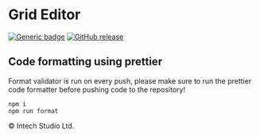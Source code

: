 # Grid Editor

[![Generic badge](https://img.shields.io/badge/Grid_Editor-Beta-blue.svg)](https://github.com/intechstudio/grid-editor/releases/latest)
[![GitHub release](https://img.shields.io/github/release/intechstudio/grid-editor)](https://github.com/intechstudio/grid-editor/releases/latest)

## Code formatting using prettier

Format validator is run on every push, please make sure to run the prettier code formatter before pushing code to the repository!

```
npm i
npm run format
```

© Intech Studio Ltd.
